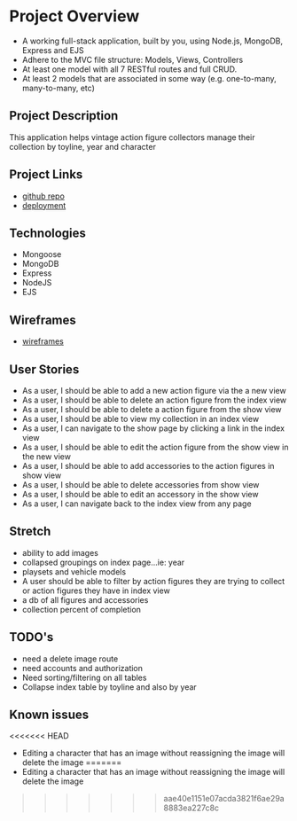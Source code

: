 # Project Overview

- A working full-stack application, built by you, using Node.js, MongoDB, Express and EJS
- Adhere to the MVC file structure: Models, Views, Controllers
- At least one model with all 7 RESTful routes and full CRUD.
- At least 2 models that are associated in some way (e.g. one-to-many, many-to-many, etc)

## Project Description

This application helps vintage action figure collectors manage their collection by toyline, year and character

## Project Links
- [github repo](https://github.com/alauson5017/project-2)
- [deployment](https://aaron-project2.herokuapp.com/)

## Technologies
- Mongoose
- MongoDB
- Express
- NodeJS
- EJS

## Wireframes
- [wireframes](https://res.cloudinary.com/dslujlxsn/image/upload/v1604610369/proj2_wireframes_a6ipoo.png)

## User Stories

- As a user, I should be able to add a new action figure via the a new view
- As a user, I should be able to delete an action figure from the index view
- As a user, I should be able to delete a action figure from the show view
- As a user, I should be able to view my collection in an index view
- As a user, I can navigate to the show page by clicking a link in the index view
- As a user, I should be able to edit the action figure from the show view in the new view
- As a user, I should be able to add accessories to the action figures in show view
- As a user, I should be able to delete accessories from show view
- As a user, I should be able to edit an accessory in the show view
- As a user, I can navigate back to the index view from any page

## Stretch
- ability to add images
- collapsed groupings on index page...ie: year
- playsets and vehicle models
- A user should be able to filter by action figures they are trying to collect or action figures they have in index view
- a db of all figures and accessories
- collection percent of completion


## TODO's
- need a delete image route
- need accounts and authorization
- Need sorting/filtering on all tables
- Collapse index table by toyline and also by year

## Known issues
<<<<<<< HEAD
- Editing a character that has an image without reassigning the image will delete the image
=======
- Editing a character that has an image without reassigning the image will delete the image

>>>>>>> aae40e1151e07acda3821f6ae29a8883ea227c8c
